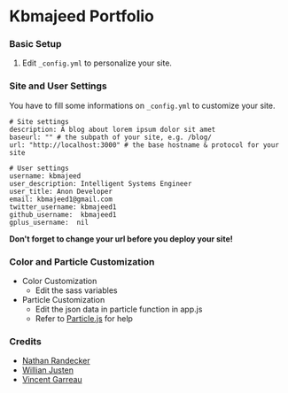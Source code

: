 # Kbmajeed Portfolio

### Basic Setup
1. Edit `_config.yml` to personalize your site.

### Site and User Settings
You have to fill some informations on `_config.yml` to customize your site.

```
# Site settings
description: A blog about lorem ipsum dolor sit amet
baseurl: "" # the subpath of your site, e.g. /blog/
url: "http://localhost:3000" # the base hostname & protocol for your site

# User settings
username: kbmajeed
user_description: Intelligent Systems Engineer
user_title: Anon Developer
email: kbmajeed1@gmail.com
twitter_username: kbmajeed1
github_username:  kbmajeed1
gplus_username:  nil
```

**Don't forget to change your url before you deploy your site!**

### Color and Particle Customization
- Color Customization
  - Edit the sass variables
- Particle Customization
  - Edit the json data in particle function in app.js
  - Refer to [Particle.js](https://github.com/VincentGarreau/particles.js/) for help

### Credits
- [Nathan Randecker](https://github.com/nrandecker/particle)
- [Willian Justen](https://github.com/willianjusten/will-jekyll-template)
- [Vincent Garreau](https://github.com/VincentGarreau/particles.js/)
